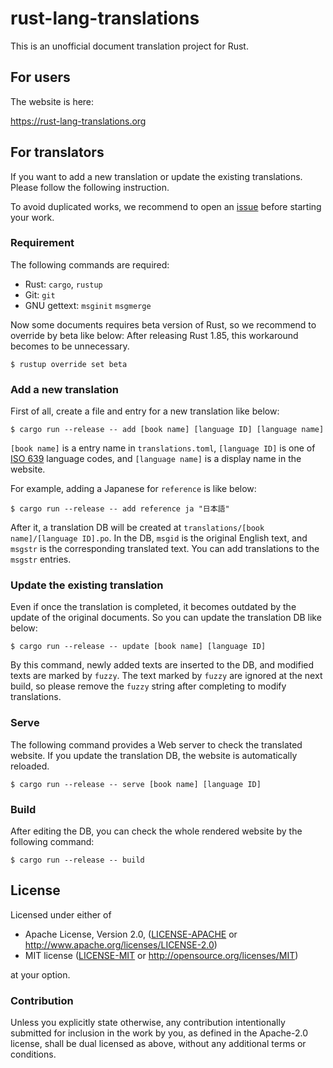 # rust-lang-translations

This is an unofficial document translation project for Rust.

## For users

The website is here:

https://rust-lang-translations.org

## For translators

If you want to add a new translation or update the existing translations.
Please follow the following instruction.

To avoid duplicated works, we recommend to open an [issue](https://github.com/rust-lang-translations/project/issues) before starting your work.

### Requirement

The following commands are required:

* Rust: `cargo`, `rustup`
* Git: `git`
* GNU gettext: `msginit` `msgmerge`

Now some documents requires beta version of Rust, so we recommend to override by beta like below:
After releasing Rust 1.85, this workaround becomes to be unnecessary.

```
$ rustup override set beta
```

### Add a new translation

First of all, create a file and entry for a new translation like below:

```
$ cargo run --release -- add [book name] [language ID] [language name]
```

`[book name]` is a entry name in `translations.toml`,
`[language ID]` is one of [ISO 639](https://en.wikipedia.org/wiki/List_of_ISO_639_language_codes) language codes,
and `[language name]` is a display name in the website.

For example, adding a Japanese for `reference` is like below:

```
$ cargo run --release -- add reference ja "日本語"
```

After it, a translation DB will be created at `translations/[book name]/[language ID].po`.
In the DB, `msgid` is the original English text, and `msgstr` is the corresponding translated text.
You can add translations to the `msgstr` entries.

### Update the existing translation

Even if once the translation is completed, it becomes outdated by the update of the original documents. 
So you can update the translation DB like below:

```
$ cargo run --release -- update [book name] [language ID]
```

By this command, newly added texts are inserted to the DB, and modified texts are marked by `fuzzy`.
The text marked by `fuzzy` are ignored at the next build, so please remove the `fuzzy` string after completing to modify translations.

### Serve

The following command provides a Web server to check the translated website.
If you update the translation DB, the website is automatically reloaded.

```
$ cargo run --release -- serve [book name] [language ID]
```

### Build

After editing the DB, you can check the whole rendered website by the following command:

```
$ cargo run --release -- build
```

## License

Licensed under either of

 * Apache License, Version 2.0, ([LICENSE-APACHE](LICENSE-APACHE) or http://www.apache.org/licenses/LICENSE-2.0)
 * MIT license ([LICENSE-MIT](LICENSE-MIT) or http://opensource.org/licenses/MIT)

at your option.

### Contribution

Unless you explicitly state otherwise, any contribution intentionally
submitted for inclusion in the work by you, as defined in the Apache-2.0
license, shall be dual licensed as above, without any additional terms or
conditions.
